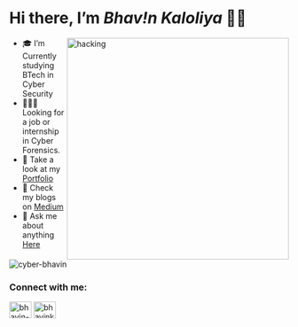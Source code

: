 <h1 class="code-line" data-line-start=0 data-line-end=1 ><a id="Hi_there_Im__Bhavn___0"></a>Hi there, I’m <em>Bhav!n Kaloliya</em> 👋🏻</h1>

<ul>

<img align="right" alt="hacking" width="400" src="https://media.tenor.com/zzntm2_9B3gAAAAC/hacker.gif">


<li class="has-line-data" data-line-start="2" data-line-end="3"> 🎓 I’m Currently studying BTech in Cyber Security</li>
<li class="has-line-data" data-line-start="3" data-line-end="4"> 👨🏻‍💻 Looking for a job or internship in Cyber Forensics.</li>
<li class="has-line-data" data-line-start="5" data-line-end="6"> 👀 Take a look at my <a href="https://cyber-bhavin.github.io/portfolio/">Portfolio</a></li>
<li class="has-line-data" data-line-start="6" data-line-end="7"> 📝 Check my blogs on <a href="https://medium.com/@bhavinkaloliya">Medium</a></li>
<li class="has-line-data" data-line-start="7" data-line-end="8"> 📨 Ask me about anything <a href="https://mail.google.com/mail/u/0/#inbox?compose=GTvVlcRwPVlKncGbWtXqJCKHsnRvDjpVxhZMLppzXbmdrQnCqkdwlQrkLDFPJLfKCzNpSnBHxrGbb">Here</a> </li>
</ul>

<p align="left"><img src="https://komarev.com/ghpvc/?username=cyber-bhavin&label=Profile%20views&color=0e75b6&style=flat" alt="cyber-bhavin" /> </p>


<h3 align="left">Connect with me:</h3>
<p align="left">
<a href="https://linkedin.com/in/bhavin-kaloliya" target="blank"><img align="center" src="https://raw.githubusercontent.com/rahuldkjain/github-profile-readme-generator/master/src/images/icons/Social/linked-in-alt.svg" alt="bhavin-kaloliya" height="30" width="40" /></a>
<a href="https://twitter.com/bhavinkaloliya" target="blank"><img align="center" src="https://raw.githubusercontent.com/rahuldkjain/github-profile-readme-generator/master/src/images/icons/Social/twitter.svg" alt="bhavinkaloliya" height="30" width="40" /></a>
</p>
